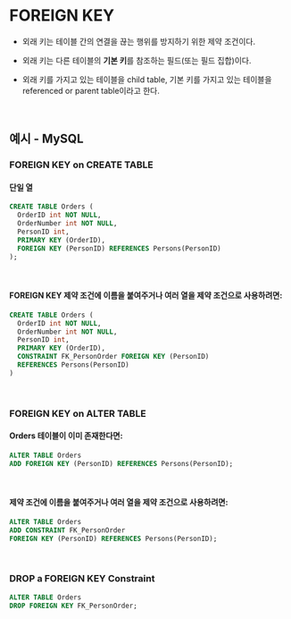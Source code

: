 # FOREIGN KEY

- 외래 키는 테이블 간의 연결을 끊는 행위를 방지하기 위한 제약 조건이다.

- 외래 키는 다른 테이블의 **기본 키**를 참조하는 필드(또는 필드 집합)이다.

- 외래 키를 가지고 있는 테이블을 child table, 기본 키를 가지고 있는 테이블을 referenced or parent table이라고 한다.

<br>

## 예시 - MySQL

### FOREIGN KEY on CREATE TABLE

#### 단일 열 

```sql
CREATE TABLE Orders (
  OrderID int NOT NULL, 
  OrderNumber int NOT NULL, 
  PersonID int, 
  PRIMARY KEY (OrderID), 
  FOREIGN KEY (PersonID) REFERENCES Persons(PersonID)
);
```

<br>

#### FOREIGN KEY 제약 조건에 이름을 붙여주거나 여러 열을 제약 조건으로 사용하려면:

```sql
CREATE TABLE Orders (
  OrderID int NOT NULL, 
  OrderNumber int NOT NULL, 
  PersonID int, 
  PRIMARY KEY (OrderID), 
  CONSTRAINT FK_PersonOrder FOREIGN KEY (PersonID) 
  REFERENCES Persons(PersonID)
)
```

<br>

### FOREIGN KEY on ALTER TABLE

#### Orders 테이블이 이미 존재한다면:

```sql
ALTER TABLE Orders
ADD FOREIGN KEY (PersonID) REFERENCES Persons(PersonID);
```

<br>

#### 제약 조건에 이름을 붙여주거나 여러 열을 제약 조건으로 사용하려면:

```sql
ALTER TABLE Orders
ADD CONSTRAINT FK_PersonOrder
FOREIGN KEY (PersonID) REFERENCES Persons(PersonID);
```

<br>

### DROP a FOREIGN KEY Constraint

```sql
ALTER TABLE Orders
DROP FOREIGN KEY FK_PersonOrder;
```